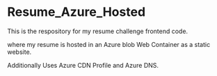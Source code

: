 # Resume_Azure_Hosted

This is the respository for my resume challenge frontend code.

where my resume is hosted in an Azure blob Web Container as a static website.

Additionally Uses Azure CDN Profile and Azure DNS.
